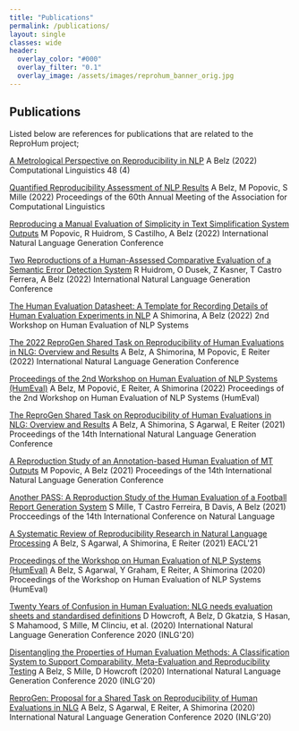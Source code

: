 ```yaml
---
title: "Publications"
permalink: /publications/
layout: single
classes: wide
header:
  overlay_color: "#000"
  overlay_filter: "0.1"
  overlay_image: /assets/images/reprohum_banner_orig.jpg
---
```


## Publications
Listed below are references for publications that are related to the ReproHum project;

[A Metrological Perspective on Reproducibility in NLP](https://scholar.google.co.uk/citations?view_op=view_citation&hl=en&user=trwwiW4AAAAJ&sortby=pubdate&authuser=2&citation_for_view=trwwiW4AAAAJ:N5tVd3kTz84C)
A Belz (2022)
Computational Linguistics 48 (4)

[Quantified Reproducibility Assessment of NLP Results](https://scholar.google.co.uk/citations?view_op=view_citation&hl=en&user=trwwiW4AAAAJ&sortby=pubdate&authuser=2&citation_for_view=trwwiW4AAAAJ:5awf1xo2G04C)
A Belz, M Popovic, S Mille (2022)
Proceedings of the 60th Annual Meeting of the Association for Computational Linguistics

[Reproducing a Manual Evaluation of Simplicity in Text Simplification System Outputs](https://scholar.google.co.uk/citations?view_op=view_citation&hl=en&user=trwwiW4AAAAJ&sortby=pubdate&authuser=2&citation_for_view=trwwiW4AAAAJ:dQ2og3OwTAUC)
M Popovic, R Huidrom, S Castilho, A Belz (2022)
International Natural Language Generation Conference

[Two Reproductions of a Human-Assessed Comparative Evaluation of a Semantic Error Detection System](https://scholar.google.co.uk/citations?view_op=view_citation&hl=en&user=trwwiW4AAAAJ&sortby=pubdate&authuser=2&citation_for_view=trwwiW4AAAAJ:hkOj_22Ku90C)
R Huidrom, O Dusek, Z Kasner, T Castro Ferrera, A Belz (2022)
International Natural Language Generation Conference

[The Human Evaluation Datasheet: A Template for Recording Details of Human Evaluation Experiments in NLP](https://scholar.google.co.uk/citations?view_op=view_citation&hl=en&user=trwwiW4AAAAJ&sortby=pubdate&authuser=2&citation_for_view=trwwiW4AAAAJ:PR6Y55bgFSsC)
A Shimorina, A Belz (2022)
2nd Workshop on Human Evaluation of NLP Systems

[The 2022 ReproGen Shared Task on Reproducibility of Human Evaluations in NLG: Overview and Results](https://scholar.google.co.uk/citations?view_op=view_citation&hl=en&user=trwwiW4AAAAJ&sortby=pubdate&authuser=2&citation_for_view=trwwiW4AAAAJ:1yQoGdGgb4wC)
A Belz, A Shimorina, M Popovic, E Reiter (2022)
International Natural Language Generation Conference

[Proceedings of the 2nd Workshop on Human Evaluation of NLP Systems (HumEval)](https://scholar.google.co.uk/citations?view_op=view_citation&hl=en&user=trwwiW4AAAAJ&sortby=pubdate&authuser=2&citation_for_view=trwwiW4AAAAJ:VL0QpB8kHFEC)
A Belz, M Popović, E Reiter, A Shimorina (2022)
Proceedings of the 2nd Workshop on Human Evaluation of NLP Systems (HumEval)

[The ReproGen Shared Task on Reproducibility of Human Evaluations in NLG: Overview and Results](https://scholar.google.co.uk/citations?view_op=view_citation&hl=en&user=trwwiW4AAAAJ&sortby=pubdate&authuser=2&citation_for_view=trwwiW4AAAAJ:tkaPQYYpVKoC)
A Belz, A Shimorina, S Agarwal, E Reiter (2021)
Proceedings of the 14th International Natural Language Generation Conference

[A Reproduction Study of an Annotation-based Human Evaluation of MT Outputs](https://scholar.google.co.uk/citations?view_op=view_citation&hl=en&user=trwwiW4AAAAJ&sortby=pubdate&authuser=2&citation_for_view=trwwiW4AAAAJ:Y5dfb0dijaUC)
M Popovic, A Belz (2021)
Proceedings of the 14th International Natural Language Generation Conference

[Another PASS: A Reproduction Study of the Human Evaluation of a Football Report Generation System](https://scholar.google.co.uk/citations?view_op=view_citation&hl=en&user=trwwiW4AAAAJ&sortby=pubdate&authuser=2&citation_for_view=trwwiW4AAAAJ:eMMeJKvmdy0C)
S Mille, T Castro Ferreira, B Davis, A Belz (2021)
Procceedings of the 14th International Conference on Natural Language

[A Systematic Review of Reproducibility Research in Natural Language Processing](https://scholar.google.co.uk/citations?view_op=view_citation&hl=en&user=trwwiW4AAAAJ&sortby=pubdate&authuser=2&citation_for_view=trwwiW4AAAAJ:t6usbXjVLHcC)
A Belz, S Agarwal, A Shimorina, E Reiter (2021)
EACL'21

[Proceedings of the Workshop on Human Evaluation of NLP Systems (HumEval)](https://scholar.google.co.uk/citations?view_op=view_citation&hl=en&user=trwwiW4AAAAJ&sortby=pubdate&authuser=2&citation_for_view=trwwiW4AAAAJ:WA5NYHcadZ8C)
A Belz, S Agarwal, Y Graham, E Reiter, A Shimorina (2020)
Proceedings of the Workshop on Human Evaluation of NLP Systems (HumEval)

[Twenty Years of Confusion in Human Evaluation: NLG needs evaluation sheets and standardised definitions](https://scholar.google.co.uk/citations?view_op=view_citation&hl=en&user=trwwiW4AAAAJ&sortby=pubdate&authuser=2&citation_for_view=trwwiW4AAAAJ:wbdj-CoPYUoC)
D Howcroft, A Belz, D Gkatzia, S Hasan, S Mahamood, S Mille, M Clinciu, et al. (2020)
International Natural Language Generation Conference 2020 (INLG'20)

[Disentangling the Properties of Human Evaluation Methods: A Classification System to Support Comparability, Meta-Evaluation and Reproducibility Testing](https://scholar.google.co.uk/citations?view_op=view_citation&hl=en&user=trwwiW4AAAAJ&cstart=20&pagesize=80&sortby=pubdate&authuser=2&citation_for_view=trwwiW4AAAAJ:J-pR_7NvFogC)
A Belz, S Mille, D Howcroft (2020)
International Natural Language Generation Conference 2020 (INLG'20)

[ReproGen: Proposal for a Shared Task on Reproducibility of Human Evaluations in NLG](https://scholar.google.co.uk/citations?view_op=view_citation&hl=en&user=trwwiW4AAAAJ&sortby=pubdate&authuser=2&citation_for_view=trwwiW4AAAAJ:5ugPr518TE4C)
A Belz, S Agarwal, E Reiter, A Shimorina (2020)
International Natural Language Generation Conference 2020 (INLG'20)

